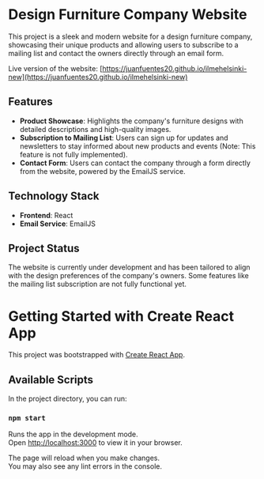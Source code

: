 # Design Furniture Company Website

This project is a sleek and modern website for a design furniture company, showcasing their unique products and allowing users to subscribe to a mailing list and contact the owners directly through an email form.

Live version of the website: [https://juanfuentes20.github.io/ilmehelsinki-new](https://juanfuentes20.github.io/ilmehelsinki-new)

## Features

- **Product Showcase**: Highlights the company's furniture designs with detailed descriptions and high-quality images.
- **Subscription to Mailing List**: Users can sign up for updates and newsletters to stay informed about new products and events (Note: This feature is not fully implemented).
- **Contact Form**: Users can contact the company through a form directly from the website, powered by the EmailJS service.

## Technology Stack

- **Frontend**: React
- **Email Service**: EmailJS

## Project Status

The website is currently under development and has been tailored to align with the design preferences of the company's owners. Some features like the mailing list subscription are not fully functional yet.


# Getting Started with Create React App

This project was bootstrapped with [Create React App](https://github.com/facebook/create-react-app).

## Available Scripts

In the project directory, you can run:

### `npm start`

Runs the app in the development mode.\
Open [http://localhost:3000](http://localhost:3000) to view it in your browser.

The page will reload when you make changes.\
You may also see any lint errors in the console.
